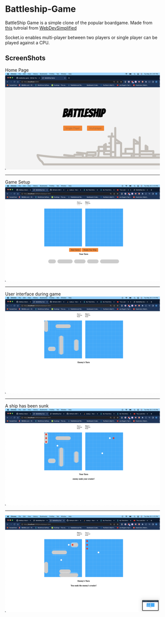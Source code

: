 # Battleship-Game
BattleShip Game is a simple clone of the popular boardgame. Made from [this](https://www.youtube.com/watch?v=G6JTM-zt-dQ&t=1s&ab_channel=WebDevSimplified) tutroial from [WebDevSimplified](https://www.youtube.com/@WebDevSimplified)
 
 Socket.io enables multi-player between two players or single player can be played against a CPU.

## ScreenShots
Home Page
!["Home Page"](/src/images/screenshots/Screenshot%202023-05-30%20at%202.57.28%20PM.png)

---
Game Setup
!["Game Setup"](/src/images/screenshots/Screenshot%202023-05-30%20at%203.13.58%20PM.png)

---
User interface during game
!["User interface during game"](/src/images/screenshots/Screenshot%202023-05-30%20at%203.14.42%20PM.png)

---
A ship has been sunk
!["A ship has been sunk!](/src/images/screenshots/Screenshot%202023-05-30%20at%203.15.42%20PM.png)

---
!["A ship has been sunk!](/src/images/screenshots/Screenshot%202023-05-30%20at%203.15.45%20PM.png)